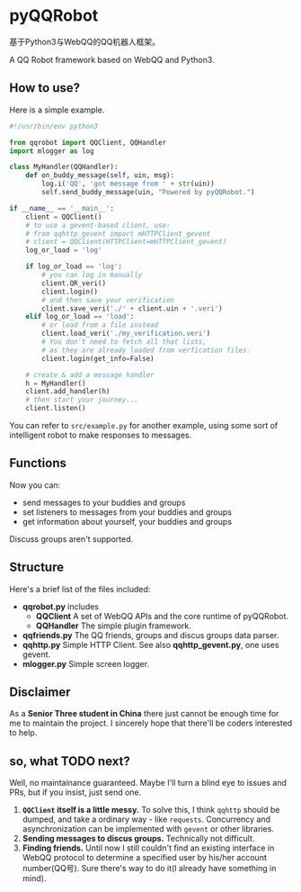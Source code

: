 # pyQQRobot
基于Python3与WebQQ的QQ机器人框架。

A QQ Robot framework based on WebQQ and Python3.

## How to use?
Here is a simple example.

```python
#!/usr/bin/env python3

from qqrobot import QQClient, QQHandler
import mlogger as log

class MyHandler(QQHandler):
    def on_buddy_message(self, uin, msg):
        log.i('QQ', 'got message from ' + str(uin))
        self.send_buddy_message(uin, "Powered by pyQQRobot.")

if __name__ == '__main__':
    client = QQClient()
    # to use a gevent-based client, use:
    # from qqhttp_gevent import mHTTPClient_gevent
    # client = QQClient(HTTPClient=mHTTPClient_gevent)
    log_or_load = 'log'

    if log_or_load == 'log':
        # you can log in manually
        client.QR_veri()
        client.login()
        # and then save your verification
        client.save_veri('./' + client.uin + '.veri')
    elif log_or_load == 'load':
        # or load from a file instead
        client.load_veri('./my_verification.veri')
        # You don't need to fetch all that lists,
        # as they are already loaded from verfication files.
        client.login(get_info=False)

    # create & add a message handler
    h = MyHandler()
    client.add_handler(h)
    # then start your journey...
    client.listen()
```

You can refer to `src/example.py` for another example, using some sort of intelligent robot to make responses to messages.

## Functions
Now you can:

* send messages to your buddies and groups
* set listeners to messages from your buddies and groups
* get information about yourself, your buddies and groups

Discuss groups aren't supported.

## Structure
Here's a brief list of the files included:

* **qqrobot.py** includes
    * **QQClient** A set of WebQQ APIs and the core runtime of pyQQRobot.
    * **QQHandler** The simple plugin framework.
* **qqfriends.py** The QQ friends, groups and discus groups data parser.
* **qqhttp.py** Simple HTTP Client. See also **qqhttp_gevent.py**, one uses gevent.
* **mlogger.py** Simple screen logger.

## Disclaimer
As a **Senior Three student in China** there just cannot be enough time for me to maintain the project. I sincerely hope that there'll be coders interested to help.

## so, what TODO next?
Well, no maintainance guaranteed. Maybe I'll turn a blind eye to issues and PRs, but if you insist, just send one.

1. **`QQClient` itself is a little messy.** To solve this, I think `qqhttp` should be dumped, and take a ordinary way - like `requests`. Concurrency and asynchronization can be implemented with `gevent` or other libraries.
2. **Sending messages to discus groups.** Technically not difficult.
3. **Finding friends.** Until now I still couldn't find an existing interface in WebQQ protocol to determine a specified user by his/her account number(QQ号). Sure there's way to do it(I already have something in mind).
